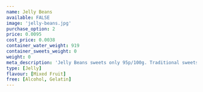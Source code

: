 ```yaml
---
name: Jelly Beans
available: FALSE
image: 'jelly-beans.jpg'
purchase_option: 2
price: 0.0095
cost_price: 0.0038
container_water_weight: 919
container_sweets_weight: 0
weight: 0
meta_description: 'Jelly Beans sweets only 95p/100g. Traditional sweets and more at Humbugs Confectionery Store. Specialists in satisfying your sweet tooth!'
type: [Jelly]
flavour: [Mixed Fruit]
free: [Alcohol, Gelatin]
---
```

